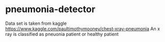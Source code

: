 # pneumonia-detector
Data set is taken from kaggle
https://www.kaggle.com/paultimothymooney/chest-xray-pneumonia
An x ray is classified as pneuonia patient or healthy patient
